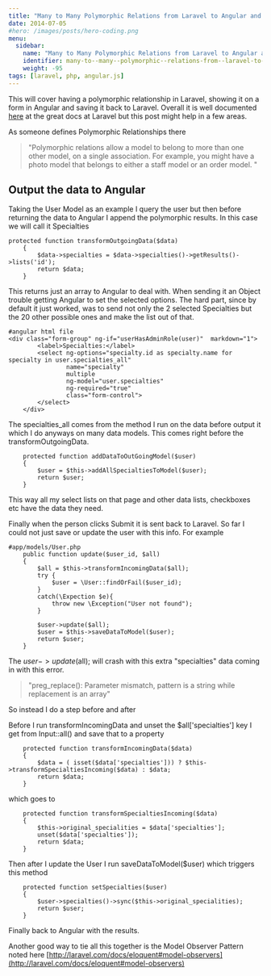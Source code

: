 ```yaml
---
title: "Many to Many Polymorphic Relations from Laravel to Angular and back"
date: 2014-07-05
#hero: /images/posts/hero-coding.png
menu:
  sidebar:
    name: "Many to Many Polymorphic Relations from Laravel to Angular and back"
    identifier: many-to--many--polymorphic--relations-from--laravel-to--angular-and-back
    weight: -95
tags: [laravel, php, angular.js]
---
```


This will cover having a polymorphic relationship in Laravel, showing it on a form in Angular and saving it back to Laravel. Overall it is well documented [here](http://laravel.com/docs/eloquent#many-to-many-polymorphic-relations) at the great docs at Laravel but this post might help in a few areas.

As someone defines Polymorphic Relationships there

>"Polymorphic relations allow a model to belong to more than one other model, on a single association. For example, you might have a photo model that belongs to either a staff model or an order model. "

## Output the data to Angular

Taking the User Model as an example I query the user but then before returning the data to Angular I append the polymorphic results. In this case we will call it Specialties
~~~
protected function transformOutgoingData($data)
    {
        $data->specialties = $data->specialties()->getResults()->lists('id');
        return $data;
    }
~~~

This returns just an array to Angular to deal with. When sending it an Object trouble getting Angular to set the selected options. The hard part, since by default it just worked, was to send not only the 2 selected Specialties but the 20 other possible ones and make the list out of that.

~~~
#angular html file
<div class="form-group" ng-if="userHasAdminRole(user)"  markdown="1">
        <label>Specialties:</label>
        <select ng-options="specialty.id as specialty.name for specialty in user.specialties_all"
                name="specialty"
                multiple
                ng-model="user.specialties"
                ng-required="true"
                class="form-control">
        </select>
    </div>
~~~

The specialties_all comes from the method I run on the data before output it which I do anyways on many data models. This comes right before the transformOutgoingData.

~~~
    protected function addDataToOutGoingModel($user)
    {
        $user = $this->addAllSpecialtiesToModel($user);
        return $user;
    }
~~~

This way all my select lists on that page and other data lists, checkboxes etc have the data they need.

Finally when the person clicks Submit it is sent back to Laravel. So far I could not just save or update the user with this info. For example

~~~
#app/models/User.php
    public function update($user_id, $all)
    {
        $all = $this->transformIncomingData($all);
        try {
            $user = \User::findOrFail($user_id);
        }
        catch(\Expection $e){
            throw new \Exception("User not found");
        }

        $user->update($all);
        $user = $this->saveDataToModel($user);
        return $user;
    }
~~~

The  $user->update($all); will crash with this extra "specialties" data coming in with this error.

>"preg_replace(): Parameter mismatch, pattern is a string while replacement is an array"

So instead I do a step before and after

Before I run transformIncomingData and unset the $all['specialties'] key I get from Input::all() and save that to a property

~~~
    protected function transformIncomingData($data)
    {
        $data = ( isset($data['specialties'])) ? $this->transformSpecialtiesIncoming($data) : $data;
        return $data;
    }
~~~

which goes to

~~~
    protected function transformSpecialtiesIncoming($data)
    {
        $this->original_specialities = $data['specialties'];
        unset($data['specialties']);
        return $data;
    }
~~~

Then after I update the User I run saveDataToModel($user) which triggers this method

~~~
    protected function setSpecialties($user)
    {
        $user->specialties()->sync($this->original_specialities);
        return $user;
    }
~~~

Finally back to Angular with the results. 

Another good way to tie all this together is the Model Observer Pattern noted here [http://laravel.com/docs/eloquent#model-observers](http://laravel.com/docs/eloquent#model-observers)


